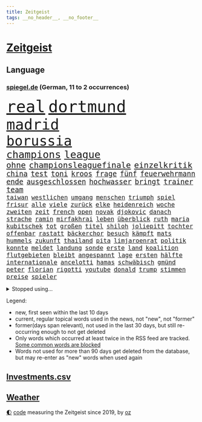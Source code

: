 ```yaml
---
title: Zeitgeist
tags: __no_header__, __no_footer__
---
```


# [Zeitgeist](https://oliz.io/zeitgeist/)

## Language

<h3><a href="https://www.spiegel.de" target="_blank">spiegel.de</a> (German, 11 to 2 occurrences)</h3>
<p style="font-family:monospace">
<span style="font-size:32pt"><a href="news_links.html#real" class="current">real</a></span>
<span style="font-size:32pt"><a href="news_links.html#dortmund" class="current">dortmund</a></span>
<br>
<span style="font-size:29pt"><a href="news_links.html#madrid" class="current">madrid</a></span>
<br>
<span style="font-size:27pt"><a href="news_links.html#borussia" class="current">borussia</a></span>
<br>
<span style="font-size:20pt"><a href="news_links.html#champions" class="current">champions</a></span>
<span style="font-size:20pt"><a href="news_links.html#league" class="current">league</a></span>
<br>
<span style="font-size:16pt"><a href="news_links.html#ohne" class="current">ohne</a></span>
<span style="font-size:16pt"><a href="news_links.html#championsleaguefinale" class="current">championsleaguefinale</a></span>
<span style="font-size:16pt"><a href="news_links.html#einzelkritik" class="new">einzelkritik</a></span>
<br>
<span style="font-size:14pt"><a href="news_links.html#china" class="current">china</a></span>
<span style="font-size:14pt"><a href="news_links.html#test" class="current">test</a></span>
<span style="font-size:14pt"><a href="news_links.html#toni" class="current">toni</a></span>
<span style="font-size:14pt"><a href="news_links.html#kroos" class="current">kroos</a></span>
<span style="font-size:14pt"><a href="news_links.html#frage" class="current">frage</a></span>
<span style="font-size:14pt"><a href="news_links.html#fünf" class="current">fünf</a></span>
<span style="font-size:14pt"><a href="news_links.html#feuerwehrmann" class="new">feuerwehrmann</a></span>
<span style="font-size:14pt"><a href="news_links.html#ende" class="current">ende</a></span>
<span style="font-size:14pt"><a href="news_links.html#ausgeschlossen" class="current">ausgeschlossen</a></span>
<span style="font-size:14pt"><a href="news_links.html#hochwasser" class="current">hochwasser</a></span>
<span style="font-size:14pt"><a href="news_links.html#bringt" class="current">bringt</a></span>
<span style="font-size:14pt"><a href="news_links.html#trainer" class="current">trainer</a></span>
<span style="font-size:14pt"><a href="news_links.html#team" class="current">team</a></span>
<br>
<span style="font-size:12pt"><a href="news_links.html#taiwan" class="current">taiwan</a></span>
<span style="font-size:12pt"><a href="news_links.html#westlichen" class="current">westlichen</a></span>
<span style="font-size:12pt"><a href="news_links.html#umgang" class="current">umgang</a></span>
<span style="font-size:12pt"><a href="news_links.html#menschen" class="current">menschen</a></span>
<span style="font-size:12pt"><a href="news_links.html#triumph" class="current">triumph</a></span>
<span style="font-size:12pt"><a href="news_links.html#spiel" class="current">spiel</a></span>
<span style="font-size:12pt"><a href="news_links.html#frisur" class="new">frisur</a></span>
<span style="font-size:12pt"><a href="news_links.html#alle" class="current">alle</a></span>
<span style="font-size:12pt"><a href="news_links.html#viele" class="current">viele</a></span>
<span style="font-size:12pt"><a href="news_links.html#zurück" class="current">zurück</a></span>
<span style="font-size:12pt"><a href="news_links.html#elke" class="current">elke</a></span>
<span style="font-size:12pt"><a href="news_links.html#heidenreich" class="current">heidenreich</a></span>
<span style="font-size:12pt"><a href="news_links.html#woche" class="current">woche</a></span>
<span style="font-size:12pt"><a href="news_links.html#zweiten" class="current">zweiten</a></span>
<span style="font-size:12pt"><a href="news_links.html#zeit" class="current">zeit</a></span>
<span style="font-size:12pt"><a href="news_links.html#french" class="current">french</a></span>
<span style="font-size:12pt"><a href="news_links.html#open" class="current">open</a></span>
<span style="font-size:12pt"><a href="news_links.html#novak" class="current">novak</a></span>
<span style="font-size:12pt"><a href="news_links.html#djokovic" class="current">djokovic</a></span>
<span style="font-size:12pt"><a href="news_links.html#danach" class="current">danach</a></span>
<span style="font-size:12pt"><a href="news_links.html#strache" class="new">strache</a></span>
<span style="font-size:12pt"><a href="news_links.html#ramin" class="new">ramin</a></span>
<span style="font-size:12pt"><a href="news_links.html#mirfakhrai" class="new">mirfakhrai</a></span>
<span style="font-size:12pt"><a href="news_links.html#leben" class="current">leben</a></span>
<span style="font-size:12pt"><a href="news_links.html#überblick" class="current">überblick</a></span>
<span style="font-size:12pt"><a href="news_links.html#ruth" class="current">ruth</a></span>
<span style="font-size:12pt"><a href="news_links.html#maria" class="current">maria</a></span>
<span style="font-size:12pt"><a href="news_links.html#kubitschek" class="new">kubitschek</a></span>
<span style="font-size:12pt"><a href="news_links.html#tot" class="current">tot</a></span>
<span style="font-size:12pt"><a href="news_links.html#großen" class="current">großen</a></span>
<span style="font-size:12pt"><a href="news_links.html#titel" class="current">titel</a></span>
<span style="font-size:12pt"><a href="news_links.html#shiloh" class="new">shiloh</a></span>
<span style="font-size:12pt"><a href="news_links.html#joliepitt" class="new">joliepitt</a></span>
<span style="font-size:12pt"><a href="news_links.html#tochter" class="current">tochter</a></span>
<span style="font-size:12pt"><a href="news_links.html#offenbar" class="current">offenbar</a></span>
<span style="font-size:12pt"><a href="news_links.html#rastatt" class="new">rastatt</a></span>
<span style="font-size:12pt"><a href="news_links.html#bäckerchor" class="new">bäckerchor</a></span>
<span style="font-size:12pt"><a href="news_links.html#besuch" class="current">besuch</a></span>
<span style="font-size:12pt"><a href="news_links.html#kämpft" class="current">kämpft</a></span>
<span style="font-size:12pt"><a href="news_links.html#mats" class="current">mats</a></span>
<span style="font-size:12pt"><a href="news_links.html#hummels" class="current">hummels</a></span>
<span style="font-size:12pt"><a href="news_links.html#zukunft" class="current">zukunft</a></span>
<span style="font-size:12pt"><a href="news_links.html#thailand" class="current">thailand</a></span>
<span style="font-size:12pt"><a href="news_links.html#pita" class="new">pita</a></span>
<span style="font-size:12pt"><a href="news_links.html#limjaroenrat" class="new">limjaroenrat</a></span>
<span style="font-size:12pt"><a href="news_links.html#politik" class="current">politik</a></span>
<span style="font-size:12pt"><a href="news_links.html#konnte" class="current">konnte</a></span>
<span style="font-size:12pt"><a href="news_links.html#meldet" class="current">meldet</a></span>
<span style="font-size:12pt"><a href="news_links.html#landung" class="current">landung</a></span>
<span style="font-size:12pt"><a href="news_links.html#sonde" class="current">sonde</a></span>
<span style="font-size:12pt"><a href="news_links.html#erste" class="current">erste</a></span>
<span style="font-size:12pt"><a href="news_links.html#land" class="current">land</a></span>
<span style="font-size:12pt"><a href="news_links.html#koalition" class="current">koalition</a></span>
<span style="font-size:12pt"><a href="news_links.html#flutgebieten" class="current">flutgebieten</a></span>
<span style="font-size:12pt"><a href="news_links.html#bleibt" class="current">bleibt</a></span>
<span style="font-size:12pt"><a href="news_links.html#angespannt" class="current">angespannt</a></span>
<span style="font-size:12pt"><a href="news_links.html#lage" class="current">lage</a></span>
<span style="font-size:12pt"><a href="news_links.html#ersten" class="current">ersten</a></span>
<span style="font-size:12pt"><a href="news_links.html#hälfte" class="current">hälfte</a></span>
<span style="font-size:12pt"><a href="news_links.html#internationale" class="current">internationale</a></span>
<span style="font-size:12pt"><a href="news_links.html#ancelotti" class="current">ancelotti</a></span>
<span style="font-size:12pt"><a href="news_links.html#hamas" class="current">hamas</a></span>
<span style="font-size:12pt"><a href="news_links.html#schwäbisch" class="current">schwäbisch</a></span>
<span style="font-size:12pt"><a href="news_links.html#gmünd" class="new">gmünd</a></span>
<span style="font-size:12pt"><a href="news_links.html#peter" class="current">peter</a></span>
<span style="font-size:12pt"><a href="news_links.html#florian" class="current">florian</a></span>
<span style="font-size:12pt"><a href="news_links.html#rigotti" class="new">rigotti</a></span>
<span style="font-size:12pt"><a href="news_links.html#youtube" class="current">youtube</a></span>
<span style="font-size:12pt"><a href="news_links.html#donald" class="current">donald</a></span>
<span style="font-size:12pt"><a href="news_links.html#trump" class="current">trump</a></span>
<span style="font-size:12pt"><a href="news_links.html#stimmen" class="current">stimmen</a></span>
<span style="font-size:12pt"><a href="news_links.html#preise" class="current">preise</a></span>
<span style="font-size:12pt"><a href="news_links.html#spieler" class="current">spieler</a></span>
</p>
<details>
<summary>Stopped using...</summary>
<p class="former" style="font-size:12pt">
arm(1320) diskussion(1318) hinweisen(1318) pause(1318) äußern(1318) beamte(1317) november(1317) präsentieren(1317) schickt(1317) schlimm(1317) landesregierung(1316) mainz(1316) position(1316) september(1316) ausland(1315) fdpchef(1315) forderungen(1315) menge(1315) streichen(1315) zug(1315) angeklagte(1314) anspruch(1314) aufgeben(1314) erzielt(1314) fahrzeuge(1314) rainer(1314) wirtschaftsminister(1314) 400(1313) einigung(1313) kalifornien(1313) zeichnet(1313) ändert(1313) becker(1312) blieben(1312) gestohlen(1312) schwarzen(1312) software(1312) statement(1312) verlierer(1312) abstimmung(1311) autobahn(1311) baby(1311) diktator(1311) führerschein(1311) mengen(1311) vieler(1311) bekannten(1310) geklärt(1310) härter(1310) jedenfalls(1310) jens(1310) leichter(1310) minute(1310) sinkt(1310) verändert(1310) aufruf(1309) berichterstattung(1309) extreme(1309) hölle(1309) tests(1309) erbe(1308) facebook(1308) passen(1308) bezahlt(1307) bestimmten(1306) debakel(1306) hotels(1306) verbraucher(1306) junger(1305) nachrichten(1305) wachstum(1305) wende(1305) jüngere(1304) schlagzeilen(1303) schuss(1303) wirtschaftsministerium(1303) zugelassen(1303) berater(1302) e(1302) feld(1302) juristisch(1302) mode(1302) aktiv(1301) gaben(1301) türkischen(1301) klimapolitik(1300) klären(1300) begriff(1299) polnische(1299) exporte(1298) gekauft(1298) küstenwache(1298) tiefen(1297) erfolgreichsten(1296) rechtzeitig(1296) mehrerer(1295) führenden(1294) hinten(1294) immerhin(1294) konsum(1294) bäume(1293) möglicherweise(1293) hängen(1292) prognose(1290) hunger(1289) erstochen(1288) istanbul(1288) pleite(1288) vorgänger(1288) aufgetaucht(1287) freiwillig(1285) rentner(1284) konferenz(1283) bremsen(1282) gehörte(1282) klasse(1282) gefühl(1280) abhängig(1277) angeboten(1276) bewegt(1272) verdoppelt(1262) ausweg(1244) festgesetzt(1232) dankt(1224) diagnose(1207) zustimmen(1202) lehrerin(1189) strecken(1149) interessen(1120) stoltenberg(1113) lediglich(1093) durchbruch(1091) spiegelreporter(1077) ausbildung(1068) schwäche(1066) seither(1060) truppe(1056) kleidung(1052) schrumpft(1046) freigesprochen(1037) insbesondere(1029) vegas(1027) befürwortet(1007) günstiges(994) wissing(985) angestellten(983) world(981) nfl(964) vorteil(961) schulden(960) radikalen(957) kursieren(950) eingeführt(944) energiekrise(939) zeitpunkt(937) ampelparteien(934) studenten(929) magazin(927) ostdeutschland(927) menschlichkeit(922) tödlichem(919) bekannteste(910) otto(897) natürlich(885) kriegs(884) verabschieden(882) lieferung(881) zustimmung(881) oligarchen(878) bundesinnenministerin(874) hinzu(860) verantwortlichen(827) unmittelbar(798) riskant(794) rezession(788) ungewiss(788) flüchten(778) organisierte(778) beben(774) braunschweig(772) gewerkschaften(772) ausstieg(762) filialen(747) trocken(736) unterlag(736) harter(730) 2026(725) japanische(721) zunahme(719) bedarf(716) cannabis(716) reporterin(716) chinesischer(715) nationale(699) jimmy(696) wozu(695) unentschieden(693) älter(693) ängste(692) 16jähriger(684) kampagne(681) geschichtenewsletter(679) verträge(672) vernichtet(666) legal(665) psychischen(650) wagner(650) hoffnungsträger(646) hetze(644) hände(640) studieren(639) wünsche(635) 05(633) angezeigt(631) überreste(625) verfassungsgericht(615) auseinander(614) nutzern(610) krawalle(599) rose(596) nationaltrainer(595) sohnes(594) sauber(587) katze(585) ausgegeben(584) knappe(581) ignoriert(576) indonesien(576) fördert(569) abbruch(566) todesstrafe(559) billigt(555) aussichten(553) gleise(552) reißen(546) wirtschaftliche(546) düster(545) 4(543) staates(542) deutschlandticket(538) testet(536) saarlouis(531) migrationspolitik(530) asylbewerber(519) konzernchef(510) hürde(507) day(501) beliebter(500) spezialkräfte(498) 18jähriger(496) solcher(495) landwirte(488) perspektive(488) leistungen(486) springen(485) bad(482) jason(480) marode(477) messe(476) startups(475) gelangt(466) süchtig(465) angemeldet(464) läufer(462) rechtsaußen(461) umdenken(460) siedlung(458) überschattet(449) diesjährigen(444) gedanken(444) kaiser(444) coup(443) moskauer(440) geklaut(439) wütenden(439) warb(438) spiegelreport(434) schwangerschaftsabbrüche(433) zukünftig(430) gejagt(427) festgelegt(420) umsetzen(417) aktueller(409) 800(401) hoeneß(395) mädchens(394) bundesweite(391) nationalkonservative(388) jagen(386) fisch(385) chicago(382) usamerikanische(382) uli(377) schief(376) erstem(375) rad(374) arabischen(373) vollem(371) 15jährige(370) kane(368) drang(367) auswirken(366) hamm(366) schätzen(364) prognostiziert(362) schwärmt(361) bundeshaushalt(357) staats(345) verweis(345) 38jähriger(344) cool(343) fürth(343) greuther(343) henry(343) sizilien(342) wirtschaftlich(340) tropfen(338) ralf(336) sonntagmorgen(336) kette(331) tusk(331) defensive(330) installation(329) schnellstmöglich(329) bunter(327) milliardenschweren(327) basis(325) schweigt(323) argentinische(322) abwenden(319) quellen(319) berufen(316) händen(315) randale(314) nachhaltige(311) beschloss(310) travis(310) ärmelkanal(310) victoria(305) schlimmer(304) seele(304) vermittelt(303) einzuführen(301) aushalten(299) winzige(299) albert(298) brandmauer(298) atlanta(297) ausgehandelt(297) ausgetauscht(295) entpuppt(295) gerichtsverfahren(295) stützen(294) geglückt(293) britney(292) spears(292) wegovy(292) zerbrochen(292) mittelalter(287) abbau(285) beispiellose(282) sicherheitsrat(278) verschlechtert(278) ausnahmezustand(276) teilzeit(276) kandidiert(275) metern(275) stoppte(274) überqueren(272) negative(270) rasche(270) rassismusvorwürfe(270) welten(269) griffen(265) hisbollah(265) knie(265) ärgert(264) jüdisches(263) rekonstruktion(263) einmarsch(262) 24jährige(261) campus(261) rucksack(259) disziplin(255) ferne(253) ködern(253) topspiel(253) erstattet(252) rückenschmerzen(251) berger(250) heutzutage(249) jugendstrafe(248) antisemitischen(247) generalbundesanwalt(243) miliz(243) chile(242) lieferwagen(242) geradezu(241) umfragetief(241) bunt(240) update(240) chemnitz(239) kanal(238) manila(238) nszeit(238) peinliche(238) wagnerbrüder(238) bezug(237) milliardenhöhe(236) massenproteste(234) nagel(234) preisverleihung(234) gelobt(233) verfolgte(232) getöteter(231) teslachef(230) übernahm(230) kehrtwende(229) denver(227) ostukraine(226) dankbar(224) verwickelt(224) erkältung(222) historikerin(221) kaution(220) version(220) übergangen(220) orlando(219) südchinesischen(219) umfragewerte(219) kelce(218) tabellenkeller(217) taugen(217) flieht(216) gewährt(216) irreguläre(216) warme(216) continental(215) del(215) terzić(215) wütend(215) mars(214) feiertage(213) geschleudert(213) intern(211) schweiger(211) til(211) central(210) höchster(210) pushbacks(210) repräsentantenhaus(210) borahansgrohe(209) berechtigt(208) betonte(208) erfindung(206) bauten(205) monarchie(204) ozempic(204) überraschende(204) erkenntnis(203) hakt(203) raketenangriffe(203) bundespräsidenten(202) hamasgeiseln(201) tränengas(201) stadien(200) bezahlkarte(199) etablieren(197) konflikten(197) thierry(197) interne(196) einführung(194) liebäugelt(192) spiegelredakteurin(192) armeechef(191) hamaschef(191) klingen(191) belgischen(190) hasst(190) karim(189) kommissar(189) tochterfirma(189) bonus(188) lebron(188) pickup(188) tabellenplatz(188) unbeliebt(188) agrarminister(186) brandt(186) empfehlungen(186) ruhen(186) südchinesisches(186) mccann(185) abschiebung(184) bagdad(184) kritischer(184) überdenken(184) ski(183) süd(183) verpackungsmüll(183) ampelpartner(182) beihilfe(182) eigenem(181) hast(181) abfall(180) kriegstüchtig(180) nahostkrieg(180) geiselnahme(179) habecks(179) bären(178) websites(178) arbeitsagentur(175) dienstagmorgen(175) joel(175) suizid(175) saal(174) torjäger(174) ehepaar(173) geschenkt(173) magic(173) cameron(172) kliniken(172) dürr(171) jacob(171) petra(171) ausschlussverfahren(170) zugreifen(170) denke(169) prägenden(169) stationieren(169) 2012(168) empathie(168) ostdeutschen(168) pädagogin(168) vollzieht(168) regionalbahn(167) bundeskartellamt(166) golden(166) haftstrafen(166) selbstverteidigung(165) helsinki(164) kopfschmerzen(164) zuschauen(164) bundesligisten(162) endgültige(162) großzügig(162) argument(160) beklagen(160) kühe(160) raketenangriff(160) rechtswidrig(160) zugeständnisse(160) religiösen(159) rettungssanitäter(159) wählerinnen(159) adrian(158) armin(158) ausgleich(157) junis(157) wehrpflichtige(157) rekordmeister(156) zerstritten(156) aires(155) beteiligen(155) buenos(155) lernt(155) geschlechtsverkehr(154) rentnerinnen(154) verwandeln(152) werkzeug(152) ausgedacht(151) kulturinstitutionen(151) südosten(151) überzieht(151) konstantin(150) einsparungen(149) konservativer(149) 75000(147) befand(147) japans(147) herstellen(145) paare(145) zunehmen(145) abende(144) residenz(144) vorfällen(144) zurückgehen(144) eingezogen(143) füllen(142) sekeinsatz(142) verstößt(142) fdpfraktionschef(141) schwert(141) handtaschen(140) huthiangriffe(140) aufgebraucht(139) autokraten(139) verschwörungstheorien(139) überragte(139) ausblick(138) kate(138) kremlgegner(138) weltcup(138) willy(138) dienstpflicht(137) royale(137) luftalarm(136) notaufnahme(136) viren(136) übernommen(136) liege(134) abgefeuert(133) dessert(133) misshandlung(133) heiratsantrag(132) landschaften(132) melanie(132) millionenbetrag(132) lachen(131) nutzungsrechte(131) 118(130) beamter(130) parteiführung(130) vorsatz(130) 02(129) aufgedeckt(129) verstärkte(129) bachmut(128) gerammt(128) leidenschaftlicher(127) ruiniert(126) wärmepumpen(126) hob(125) phoenix(125) suns(125) wettkampf(125) mexikanische(124) hauch(123) soziologin(123) flugzeugträger(122) françoise(122) homo(122) informieren(122) patriotismus(122) witze(122) eisbären(121) halbinsel(121) cavaliers(120) cleveland(120) rekordhitze(120) musikerinnen(119) rast(119) arbeitsminister(118) wehrbeauftragte(118) anpassung(117) biennale(117) briten(117) daniela(117) japaner(117) kunstausstellung(117) nachzudenken(117) spektakuläres(117) utah(117) zeitzeugen(117) 33jährige(116) kranken(116) miesen(116) untersuchungskommission(116) verbraucherzentralen(116) aufklären(115) abgetaucht(114) innsbruck(113) autoritär(112) bestsellerautor(112) hilfskräfte(112) machtwort(112) männliches(112) rot(112) barfuß(111) bedient(111) spione(111) western(111) fehlenden(110) fernhalten(110) spezialisiert(110) wohnungssuche(110) darsteller(109) kaltes(109) jackson(108) losgehen(108) strategisch(108) festgenommene(107) kansas(107) luftschlägen(107) entlastungen(106) schlaflose(106) übertroffen(106) fusion(105) 65jährige(104) trauung(104) ungewohnt(104) vergewaltigungen(104) busse(103) offizier(103) quarterback(103) schläft(103) spitzenverdiener(103) great(102) insolvenzverwalter(102) mandat(102) motorradfahrer(102) autokrat(101) besetztes(101) biosprit(101) kriegsgefangene(101) bedeckt(100) ergattern(100) erobert(99) limit(99) parkinson(99) ios(98) münchnern(98) ohrringe(98) strömen(98) unabhängigen(98) unternehmensgruppe(98) insolvente(97) rechtlichen(97) bruttoinlandsprodukt(96) herausforderer(96) parteiausschlussverfahren(96) schwindel(96) hallen(95) horrorfilm(95) todesurteil(95) vergangenes(95) anwalts(94) blaupause(94) nützen(94) stütze(94) abgesprochen(93) haniyyeh(93) ismail(93) murphy(93) vereinzelte(93) internationales(92) achtzigern(91) durant(91) erfolgsspur(91) frühling(91) handfeste(91) nairobi(91) swifts(91) wettbewerbshüter(91) brot(90) finanzwende(90) geflutet(90) ifoindex(90) millionenschwere(90) negativ(90) ritter(90) stundenkilometern(90) basketballweltmeister(89) bedeutendsten(89) bundesfamilienministeriums(89) gestand(89) manfred(89) absatzmarkt(88) emojis(88) katalonien(88) spätere(88) xavi(88) zustande(88) afdmann(87) doppelpack(87) drecksarbeit(87) ellen(87) jugendlichem(87) kleiderordnung(87) palästinenserhilfswerk(87) verdrängung(87) zugelassenen(87) bürgersteig(86) gestimmt(86) irakische(86) klettern(86) rettungskräften(86) schienen(86) seil(86) staatsanwaltschaften(86) teenagern(86) testosteron(86) westafrikanischen(86) ableger(85) duellieren(85) erschienen(85) inhalt(85) menschenkette(85) seltsam(85) studienanfänger(85) verknüpft(85) verwirrte(85) entspricht(84) geschichten(84) jayz(84) korruptionsbekämpfung(84) politbarometer(84) produzierten(84) schuhe(84) ausrichten(83) jobturbo(83) korruptionsvorwürfen(83) schweiß(83) supermarktkette(83) afdfunktionäre(82) berlinerinnen(82) bettlaken(82) erkan(82) schale(82) walz(82) wellbrock(82) zartbitter(82) frist(81) ungarische(81) widerlegen(81) üppiger(81) chiefs(80) frauengefängnis(80) interpol(80) knochen(80) organisationskomitee(80) prallt(80) selbstverständlich(80) syrsky(80) südwestlich(80) unbemerkt(80) wachstums(80) weitergegeben(80) aserbaidschans(79) brittney(79) griner(79) oberbefehlshaber(79) pasta(79) riet(79) sechsjährigem(79) täuscht(79) versace(79) disneyland(78) gefälscht(78) rechtspopulistischen(78) unverzichtbar(78) bemerkungen(77) bluttat(77) ohren(77) wahlkampagne(77) washingtons(77) anzunehmen(76) beurteilen(76) breitere(76) formieren(76) hereinfallen(76) jährlichen(76) klette(76) lieferdienste(76) patriarch(76) pragsdorf(76) reklamiert(76) stromnetze(76) verhältnismäßig(76) falschinformationen(75) gedenkstätte(75) logisch(75) oberpfalz(75) schöpft(75) siebten(75) striktere(75) zurückfordern(75) 129(74) albanese(74) generelle(74) luftballons(74) märkten(74) nflgeschichte(74) terrorgruppen(74) usmoderator(74) verkürzte(74) attraktion(73) datenschützer(73) dienste(73) freistil(73) günter(73) plagiatsjäger(73) schuldenabbau(73) berufsleben(72) dortmunds(72) enttäuschungen(72) huawei(72) loyalität(72) autofahrerin(71) fahndungsliste(71) forschungsteam(71) hanau(71) hollywoodfilmen(71) mendes(71) umfangreiches(71) 54(70) johanna(70) raffinierten(70) revolutionsgericht(70) schwerem(70) tauruslieferung(70) trennten(70) ungelöst(70) vergleichbar(70) güterwaggons(69) längerfristige(69) meistertitel(69) rassemblement(69) silvestermord(69) abwandern(68) aldi(68) außergewöhnliches(68) gästeblock(68) kanadischen(68) mexikaner(68) newey(68) siegesgewiss(68) videoplattform(68) alligator(67) eindeutig(67) jährt(67) sexualisierter(67) vorweisen(67) zehnten(67) gedanke(66) krachte(66) muslimischen(66) nebraska(66) präsentation(66) brutto(65) esch(65) europe(65) fabrice(65) kajak(65) klosters(65) leggeri(65) bespuckt(64) füße(64) kimmel(64) klettert(64) strafrechtliche(64) tvmoderator(64) unerwünscht(64) hafens(63) intensivieren(63) kitchen(63) oklahoma(63) preisdeckel(63) segler(63) weitaus(63) country(62) dmitrij(62) maddie(62) madeleine(62) pippi(62) geiselabkommen(61) isolation(61) kippte(61) lewinsky(61) ludwigshafen(61) marseille(61) monica(61) queens(61) verbraucherpreise(61) verwaltet(61) wirtschaftswende(61) konventionen(60) platzes(60) rhetorik(60) agenturen(59) ermutigen(59) fehlten(59) mobilitätswende(59) skandinavischen(59) feige(58) friedhof(58) reisewarnung(58) schädlichen(58) selbstbild(58) talente(58) auswärts(57) cybersicherheit(57) erfreut(57) exrafterroristin(57) marihuana(57) tierpark(57) beliebtes(56) hülkenberg(56) kigenerierter(56) lästern(56) töteten(56) verschlossene(56) 66jährigen(55) amazongründer(55) bestandsaufnahme(55) bezos(55) euparlaments(55) jünger(55) verzückt(55) dümmste(54) fähig(54) gespenst(54) kaufkraft(54) konfrontationskurs(54) meistgesuchten(54) satte(54) wiederentdeckung(54) ariel(53) betrunkene(53) diktatoren(53) haiti(53) meeren(53) triple(53) verschmutzung(53) wohlstandsverlust(53) auflage(52) erstaunt(52) karina(52) spontanen(52) up(52) einkünfte(51) imageschaden(51) ragte(51) verwirrung(51) abgelaufen(50) beigetreten(50) costar(50) pannenflieger(50) probefahrt(50) verarbeitet(50) 57(49) südfrankreich(49) ittrich(48) stemmt(48) wohnmobiltour(48) elektrische(47) friedensgipfel(47) steuergeld(47) stießen(47) topmanagement(47) bedauerlich(46) einblick(46) geheimer(46) ralph(46) schläge(46) todesfällen(46) abschalten(45) allgemeinheit(45) anpassen(45) havertz(45) porträt(45) prahlt(45) rechtskonservative(45) sportunterricht(45) verschuldete(45) freundlichkeit(44) lakers(44) literaturwissenschaftlerin(44) nominierten(44) pastasoße(44) schub(44) milliardendeal(43) polizeikräfte(43) spielten(43) stammende(43) verwüstungen(43) überfahrt(43) analysten(42) bandengewalt(42) gartenkolumne(42) kindler(42) ladekabel(42) paars(42) patzt(42) usgesetz(42) verbrauchen(42) büchern(41) havannasyndrom(41) mikrowellenwaffen(41) registrieren(41) rätselhaftes(41) usdiplomaten(41) verantwortet(41) voraussichtlich(41) ausrüster(40) dagegenhalten(40) einfallen(40) milliardengeschäft(40) objekt(40) paket(40) beachtet(39) billy(39) schlimmsten(39) schulamt(39) sparvorgaben(39) umweltschutz(39) usfernsehen(39) versagten(39) werkstätten(39) zukunftspläne(39) attraktiv(38) devise(38) finanzbranche(38) footballstar(38) neandertaler(38) restaurantführer(38) veteranentag(38) wasserknappheit(38) überteuert(38) 2004(37) 250(37) arbeitskräften(37) baerbocks(37) dfbausrüsterwechsel(37) menschenrechtler(37) reichster(37) schick(37) usjustiz(37) dramatischem(36) geburtenrate(36) gesunder(36) montiert(36) programme(36) prostituierte(36) reizgas(36) rentenerhöhung(36) sammelklage(36) schlager(36) unseres(36) vereiteln(36) überrollt(36) bravo(35) dunkelheit(35) durchsetzung(35) recycling(35) riskanten(35) wachsam(35) 20jährige(34) assistentin(34) aufarbeiten(34) deuter(34) ortlieb(34) rucksäcke(34) verwandelt(34) wolke(34) fußballverbands(33) instrumentalisierung(33) mecklenburg(33) mitgeteilt(33) rouge(33) statistische(33) ärztinnen(33) aufgeregt(32) buches(32) locker(32) vorfreude(32) arbeitszeit(31) beharren(31) besserverdiener(31) bräuchte(31) cannabisteillegalisierung(31) ehrenpräsident(31) geschieht(31) studio(31) volljährige(31) überwachungskamera(31) frühlingsfest(30) quiet(30) saharastaub(30) sparkurs(30) ungesund(30) fußballliga(29) opel(29) schmelz(29) schwerwiegendes(29) vorsieht(29) besatzer(28) gewerkschaftsmitglieder(28) haushaltsüberschuss(28) hautnah(28) maryland(28) queeren(28) verkraften(28) gereizt(27) kämna(27) lennard(27) sticht(27) teneriffa(27) terrorverdacht(27) vergewaltigungsvorwürfe(27) verrat(27) übelkeit(27) angetrieben(26) anzugehen(26) kommandostruktur(26) nienburg(26) sommerlich(26) janet(25) pflichten(25) tierpfleger(25) arbeitgeberpräsident(24) dulger(24) ludwigsburg(24) nett(24) postet(24) totschlags(24) zugesetzt(24) bewilligt(23) gefangenen(23) guillaume(23) mexikanischen(23) netflixfilm(23) neuester(23) rechtsstaats(23) terrorvorwürfen(23) unterkühlt(23) verkraftet(23) andernorts(22) arabisch(22) championsleaguehalbfinale(22) funktionäre(22) ampelpartnern(21) beeindruckt(21) binz(21) greifswalder(21) kronzeuge(21) verspielt(21) afrikanischer(20) ausfällt(20) begünstigen(20) unzureichend(20) verkraftbar(20) weber(20) wertvolles(20) 97(19) amtsgeschäfte(19) ausreicht(19) blutspur(19) chrupalla(19) eddy(19) entgeht(19) erheblicher(19) jamie(19) rechtspopulistischer(19) tino(19) verhaftete(19) zahnbehandlung(19) afdspitze(18) enttarnt(18) netzausbau(18) sterbebett(18) ermittelte(17) leyens(17) peine(17) aufregen(16) doppelmord(16) gräber(16) herausragender(16) spielplatz(16) tvrechte(16) kandidatinnen(15) medizinisch(15) seelischen(15) millionenmetropole(14) nbaplayoffs(14) project(14) rettungsversuche(14) seyfert(14) theoretisch(14) entthronten(13) europaspitzenkandidat(13) oranienburg(13) verhinderte(13) warenhäuser(13) angesprochen(12) brothers(12) grenzkontrollen(12) hoeneß'(12) laurence(12) ruang(12) unglücklich(12) wunderbaren(12) angegriffenen(11) atomausstieg(11) fischern(11) flair(11) gehörten(11) kehrte(11) klimaschutzgesetz(11) nachspiel(11) order(11) tarif(11)
</p>
</details>
<p>Legend:
<ul>
<li><span class="new">new</span>, first seen within the last 10 days</li>
<li><span class="current">current</span>, regular topical words used in the news, not "new", not "former"</li>
<li><span class="former">former(days span relevant)</span>, not used in the last 30 days, but still re-occurring enough to not get deleted</li>
<li>Only words which occurred at least twice in the RSS feed are tracked. <a href="language/filters.py">Some common words are blocked</a></li>
<li>Words not used for more than 90 days get deleted from the database, but may re-enter as "new" words when used again</li>
</ul>
</p>

## [Investments](investments.html)[.csv](investments.csv)

## [Weather](weather.html)

<footer>
<a href="javascript:toggleTheme()" class="nav">🌓</a>
<a href="https://github.com/ooz/zeitgeist">code</a> measuring the Zeitgeist since 2019, by <a href="https://oliz.io">oz</a>
</footer>
